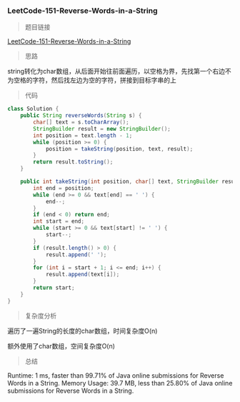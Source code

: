 ### LeetCode-151-Reverse-Words-in-a-String

> 题目链接

[LeetCode-151-Reverse-Words-in-a-String](https://leetcode.com/problems/reverse-words-in-a-string/)

> 思路

string转化为char数组，从后面开始往前面遍历，以空格为界，先找第一个右边不为空格的字符，然后找左边为空的字符，拼接到目标字串的上

> 代码

```java
class Solution {
    public String reverseWords(String s) {
		char[] text = s.toCharArray();
		StringBuilder result = new StringBuilder();
		int position = text.length - 1;
		while (position >= 0) {
			position = takeString(position, text, result);
		}
		return result.toString();
	}

	public int takeString(int position, char[] text, StringBuilder result) {
		int end = position;
		while (end >= 0 && text[end] == ' ') {
			end--;
		}
        if (end < 0) return end;
		int start = end;
		while (start >= 0 && text[start] != ' ') {
			start--;
		}
		if (result.length() > 0) {
			result.append(' ');
		}
		for (int i = start + 1; i <= end; i++) {
			result.append(text[i]);
		}
		return start;
	}
}
```

> 复杂度分析

遍历了一遍String的长度的char数组，时间复杂度O(n)

额外使用了char数组，空间复杂度O(n)

> 总结

Runtime: 1 ms, faster than 99.71% of Java online submissions for Reverse Words in a String.
Memory Usage: 39.7 MB, less than 25.80% of Java online submissions for Reverse Words in a String.
